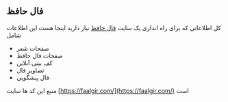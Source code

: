 ## فال حافظ
کل اطلاعاتی که برای راه اندازی یک سایت [فال حافظ](https://faalgir.com/) نیاز دارید اینجا هست
این اطلاعات شامل

 - صفحات شعر
 - صفحات فال حافظ
 - کف بینی آنلاین
 - تصاویر فال 
 - فال پیشگویی

منبع این کد ها سایت 
[https://faalgir.com/](https://faalgir.com/)
است
